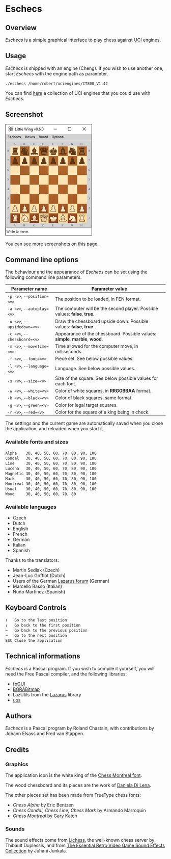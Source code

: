 
# Eschecs

## Overview

*Eschecs* is a simple graphical interface to play chess against [UCI](http://www.shredderchess.com/chess-info/features/uci-universal-chess-interface.html) engines.

## Usage

*Eschecs* is shipped with an engine (Cheng). If you wish to use another one, start *Eschecs* with the engine path as parameter.

```
./eschecs /home/robert/uciengines/CT800_V1.42
```

You can find [here](https://github.com/rchastain/eschecs/blob/master/ENGINES.md) a collection of UCI engines that you could use with *Eschecs*.

## Screenshot

![alt text](images/screenshots/eschecs500f.png)

You can see more screenshots on [this page](https://github.com/rchastain/eschecs/blob/master/images/screenshots/README.md).

## Command line options

The behaviour and the appearance of *Eschecs* can be set using the following command line parameters.

| Parameter name | Parameter value |
| --- | --- |
| `-p <v>`, `--position=<v>` | The position to be loaded, in FEN format. |
| `-a <v>`, `--autoplay=<v>` | The computer will be the second player. Possible values: **false**, **true**. |
| `-u <v>`, `--upsidedown=<v>` | Draw the chessboard upside down. Possible values: **false**, **true**. |
| `-c <v>`, `--chessboard=<v>` | Appearance of the chessboard. Possible values: **simple**, **marble**, **wood**. |
| `-m <v>`, `--movetime=<v>` | Time allowed for the computer move, in milliseconds. |
| `-f <v>`, `--font=<v>` | Piece set. See below possible values. |
| `-l <v>`, `--language=<v>` | Language. See below possible values. |
| `-s <v>`, `--size=<v>` | Size of the square. See below possible values for each font. |
| `-w <v>`, `--white=<v>` | Color of white squares, in **RRGGBBAA** format. |
| `-b <v>`, `--black=<v>` | Color of black squares, same format. |
| `-g <v>`, `--green=<v>` | Color for legal target squares. |
| `-r <v>`, `--red=<v>` | Color for the square of a king being in check. |

The settings and the current game are automatically saved when you close the application, and reloaded when you start it.

### Available fonts and sizes

```
Alpha    30, 40, 50, 60, 70, 80, 90, 100
Condal   30, 40, 50, 60, 70, 80, 90, 100
Line     30, 40, 50, 60, 70, 80, 90, 100
Lucena   30, 40, 50, 60, 70, 80, 90, 100
Magnetic 30, 40, 50, 60, 70, 80, 90, 100
Mark     30, 40, 50, 60, 70, 80, 90, 100
Montreal 30, 40, 50, 60, 70, 80, 90, 100
Usual    30, 40, 50, 60, 70, 80, 90, 100
Wood     30, 40, 50, 60, 70, 80
```

### Available languages

* Czech
* Dutch
* English
* French
* German
* Italian
* Spanish

Thanks to the translators:

* Martin Sedlak (Czech)
* Jean-Luc Gofflot (Dutch)
* Users of the German [Lazarus forum](https://www.lazarusforum.de/index.php) (German)
* Marcello Basso (Italian)
* Ñuño Martínez (Spanish)

## Keyboard Controls

    ↑   Go to the last position
    ↓   Go back to the first position
    ←   Go back to the previous position
    →   Go to the next position
    ESC Close the application

## Technical informations

*Eschecs* is a Pascal program. If you wish to compile it yourself, you will need the Free Pascal compiler, and the following libraries:

* [fpGUI](https://github.com/graemeg/fpGUI)
* [BGRABitmap](https://github.com/bgrabitmap/bgrabitmap)
* LazUtils from the [Lazarus](https://sourceforge.net/projects/lazarus/) library
* [uos](https://github.com/fredvs/uos)

## Authors

*Eschecs* is a Pascal program by Roland Chastain, with contributions by Johann Elsass and Fred van Stappen.

## Credits

### Graphics

The application icon is the white king of the [Chess Montreal font](http://alcor.concordia.ca/~gpkatch/montreal_font.html).

The wood chessboard and its pieces are the work of [Daniela Di Lena](https://dilena.de/chess-artwork-pieces-and-board-art-assets).

The other pieces set has been made from TrueType chess fonts:

* *Chess Alpha* by Eric Bentzen
* *Chess Condal, Chess Line, Chess Mark* by Armando Marroquin
* *Chess Montreal* by Gary Katch

### Sounds

The sound effects come from [Lichess][1], the well-known chess server by Thibault Duplessis, and from [The Essential Retro Video Game Sound Effects Collection][2] by Juhani Junkala.

[1]: https://github.com/ornicar/lila/tree/master/public/sound
[2]: https://opengameart.org/content/512-sound-effects-8-bit-style
